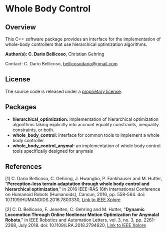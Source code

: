 # Whole Body Control

## Overview

This C++ software package provides an interface for the implementation of whole-body controllers that use hierarchical optimization algorithms.

**Author(s): C. Dario Bellicoso**, Christian Gehring

Contact: C. Dario Bellicoso, bellicosodario@gmail.com


## License

The source code is released under a [proprietary license](LICENSE).


## Packages
* **hierarchical_optimization:** implementation of hierarchical optimization algorithms taking explicitly into account equality constraints, inequality constraints, or both.
* **whole_body_control:** interface for common tools to implement a whole body controller
* **whole_body_control_anymal:** an implementation of whole body control tools specifically designed for anymals

## References

[1] C. Dario Bellicoso, C. Gehring, J. Hwangbo, P. Fankhauser and M. Hutter, "**Perception-less terrain adaptation through whole body control and hierarchical optimization**," in 2016 IEEE-RAS 16th International Conference on Humanoid Robots (Humanoids), Cancun, 2016, pp. 558-564.
doi: 10.1109/HUMANOIDS.2016.7803330, [Link to IEEE Xplore](https://ieeexplore.ieee.org/document/7803330)

[2] C. D. Bellicoso, F. Jenelten, C. Gehring and M. Hutter, "**Dynamic Locomotion Through Online Nonlinear Motion Optimization for Anymalal Robots**," in IEEE Robotics and Automation Letters, vol. 3, no. 3, pp. 2261-2268, July 2018.
doi: 10.1109/LRA.2018.2794620, [Link to IEEE Xplore](https://ieeexplore.ieee.org/document/8260889)
